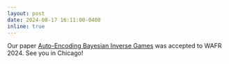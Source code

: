 ```yaml
---
layout: post
date: 2024-08-17 16:11:00-0400
inline: true
---
```


Our paper [Auto-Encoding Bayesian Inverse Games](https://arxiv.org/abs/2402.08902) was accepted to WAFR 2024. See you in Chicago!
